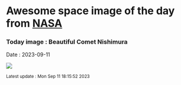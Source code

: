 
# Awesome space image of the day from [NASA](https://api.nasa.gov/)

### Today image : Beautiful Comet Nishimura
Date : 2023-09-11

![](https://apod.nasa.gov/apod/image/2309/BeautNishimura_Horalek_960.jpg)

<small>Latest update : Mon Sep 11 18:15:52 2023</small>
        